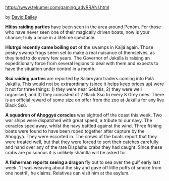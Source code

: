 https://www.tekumel.com/gaming_advRRANI.html

by [David Bailey](mailto:cgilby@cix.co.uk)

**Hlüss raiding parties** have been seen in the area around Penóm. For those who have never seen one of their magically driven boats, now is your chance; truly a once in a lifetime spectacle.

**Hlutrgú recently came boiling out** of the swamps in Kaijá again. Those pesky swamp frogs seem set to make a real nuisance of themselves, as they tend to do every few years. The Governor of Jakálla is raising an expeditionary force from several legions to deal with them and expects to have the situation under control in a month.

**Ssú raiding parties** are reported by Salarvyáni traders coming into Palá Jakálla. This would not be extraordinary (since it helps keep prices up) were it not for three things: 1) they were near Sokátis, 2) they were well organised, and 3) they consisted of 2 Black Ssú to every 8 Grey ones. There is an official reward of some size on offer from the zoo at Jakálla for any live Black Ssú.

**A squadron of Ahoggyá coracles** was sighted off the coast this week. Two war ships were dispatched with great speed, a tribute to our navy. The coracles sped away, whilst the navy battled against the wind. Three fishing boats were found to have been roped together after capture by the Ahoggyá. They were escorted in. The crews of the boats report that they were treated well, but that they were forced to sort their catches carefully and hand over any of the rare Dispáshu crabs they had caught. Since these crabs are poisonous it is unlikely shámtla will be asked for.

**A fisherman reports seeing a dragon** fly out to sea over the gulf early last week. 'It was weaving about the sky and gave off little puffs of smoke from one nostril', he claims. Relatives can visit him at the asylum.